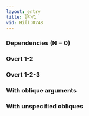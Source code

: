 ```yaml
---
layout: entry
title: སྟོར་√1
vid: Hill:0748
---
```

### Dependencies (N = 0)


### Overt 1-2


### Overt 1-2-3


### With oblique arguments


### With unspecified obliques
